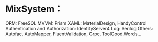 <!--
 * @Description: 
 * @Author: zoulei
 * @Date: 2020-09-29 10:04:25
 * @LastEditors: zoulei
 * @LastEditTime: 2020-09-29 16:58:29
-->
# MixSystem：
 ORM: FreeSQL
 MVVM: Prism
 XAML: MaterialDesign, HandyControl
 Authentication and Authorization: IdentityServer4
 Log: Serilog
 Others: Autofac, AutoMapper, FluentValidation, Grpc, ToolGood.Words...